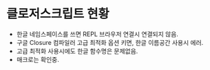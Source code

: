 # 클로저스크립트 현황

* 한글 네임스페이스를 쓰면 REPL 브라우저 연결시 연결되지 않음.
* 구글 Closure 컴파일러 고급 최적화 옵션 키면, 한글 이름공간 사용시 에러.
* 고급 최적화 사용시에도 한글 함수명은 문제없음.
* 매크로는 확인중.
